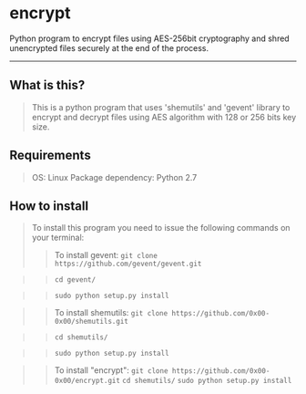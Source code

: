 # encrypt
Python program to encrypt files using AES-256bit cryptography and shred unencrypted files securely at the end of the process.
- - - - -
## What is this?
> This is a python program that uses 'shemutils' and 'gevent' library to encrypt and decrypt files using AES algorithm with 128 or 256 bits key size.

## Requirements
> OS: Linux
> Package dependency: Python 2.7

## How to install
> To install this program you need to issue the following commands on your terminal:
>> To install gevent: 
>> `git clone https://github.com/gevent/gevent.git`

>> `cd gevent/`

>> `sudo python setup.py install`

>> To install shemutils:
>> `git clone https://github.com/0x00-0x00/shemutils.git`

>> `cd shemutils/`

>> `sudo python setup.py install`

>> To install "encrypt":
>> `git clone https://github.com/0x00-0x00/encrypt.git`
>> `cd shemutils/`
>> `sudo python setup.py install`

